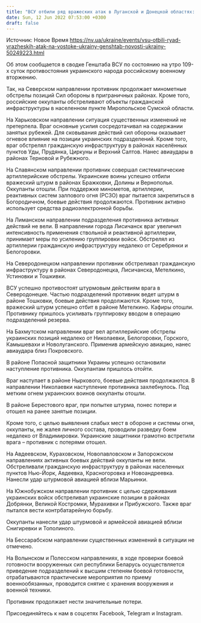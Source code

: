 ```yaml
---
title: "ВСУ отбили ряд вражеских атак в Луганской и Донецкой областях: оккупанты понесли потери и отступили — генштаб"
date: Sun, 12 Jun 2022 07:53:00 +0300
draft: false
---
```

Источник: Новое Время https://nv.ua/ukraine/events/vsu-otbili-ryad-vrazheskih-atak-na-vostoke-ukrainy-genshtab-novosti-ukrainy-50249223.html


Об этом сообщается в сводке Генштаба ВСУ по состоянию на утро 109-х суток противостояния украинского народа российскому военному вторжению.

Так, на Северском направлении противник продолжает минометные обстрелы позиций Сил обороны в приграничных районах. Кроме того, российские оккупанты обстреливают объекты гражданской инфраструктуры в населенном пункте Миропольское Сумской области.

На Харьковском направлении ситуация существенных изменений не претерпела. Враг основные усилия сосредотачивал на содержании занятых рубежей. Для сковывания действий сил обороны оказывает огневое влияние на позиции украинских подразделений. Кроме того, враг обстрелял гражданскую инфраструктуру в районах населённых пунктов Уды, Прудянка, Циркуны и Верхний Салтов. Нанес авиаудары в районах Терновой и Рубежного.

 На Славянском направлении противник совершал систематические артиллерийские обстрелы. Украинские воины успешно отбили вражеский штурм в районах Бражковки, Долины и Вернополья. Оккупанты отошли. При поддержке минометов, артиллерии, реактивных систем залпового огня (РСЗО) враг пытается закрепиться в Богородичном, боевые действия продолжаются. Противник активно использует средства радиоэлектронной борьбы.

На Лиманском направлении подразделения противника активных действий не вели. В направлении города Лисичанск враг увеличил интенсивность применения ствольной и реактивной артиллерии, принимает меры по усилению группировки войск. Обстрелял из артиллерии гражданскую инфраструктуру недалеко от Серебрянки и Белогоровки.

На Северодонецком направлении противник обстреливал гражданскую инфраструктуру в районах Северодонецка, Лисичанска, Метелкино, Устиновки и Тошкивки.

ВСУ успешно противостоят штурмовым действиям врага в Северодонецке. Частью подразделений противник ведет штурм в районе Тошковки, боевые действия продолжаются. Кроме того, вражеский штурм успешно отбит в районе Метелкино. Кафиры отошли. Противнику пришлось усиливать группировку вводом в операцию подразделений резерва.

На Бахмутском направлении враг вел артиллерийские обстрелы украинских позиций недалеко от Николаевки, Белогоровки, Горского, Камышевахи и Новолуганского. Применив армейскую авиацию, нанес авиаудара близ Покровского.

В районе Попасной защитники Украины успешно остановили наступление противника. Оккупантам пришлось отойти.

Враг наступает в районе Ныркового, боевые действия продолжаются. В направлении Николаевки наступление противника захлебнулось. Под метким огнем украинских воинов оккупанты отошли.

В районе Берестового враг, при попытке штурма, понес потери и отошел на ранее занятые позиции.

Кроме того, с целью выявления слабых мест в обороне и системы огня, оккупанты, не жалея личного состава, проводили разведку боем недалеко от Владимировки. Украинские защитники грамотно встретили врага – противник с потерями отошел.

На Авдеевском, Кураховском, Новопавловском и Запорожском направлениях активных боевых действий оккупанты не вели. Обстреливали гражданскую инфраструктуру в районах населенных пунктов Нью-Йорк, Авдеевка, Красногоровка и Новоандреевка. Нанесли удар штурмовой авиацией вблизи Марьинки.

На Южнобужском направлении противник с целью сдерживания украинских войск обстреливал украинские позиции в районах Добрянки, Великой Костромки, Мурахивки и Прибужского. Также враг пытался вести контрбатарейную борьбу.

Оккупанты нанесли удар штурмовой и армейской авиацией вблизи Снигиревки и Тополиного.

На Бессарабском направлении существенных изменений в ситуации не отмечено.

На Волынском и Полесском направлениях, в ходе проверки боевой готовности вооруженных сил республики Беларусь осуществляется приведение подразделений к высшим степеням боевой готовности, отрабатываются практические мероприятия по приему военнообязанных, проводится снятие с хранения вооружения и военной техники.

Противник продолжает нести значительные потери.

Присоединяйтесь к нам в соцсетях Facebook, Telegram и Instagram.
